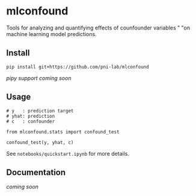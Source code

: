 # mlconfound

Tools for analyzing and quantifying effects of counfounder variables "
                "on machine learning model predictions.
## Install
````
pip install git+https://github.com/pni-lab/mlconfound
````
*pipy support coming soon*

## Usage

````
# y   : prediction target
# yhat: prediction
# c   : confounder

from mlconfound.stats import confound_test

confound_test(y, yhat, c)
````

See `notebooks/quickstart.ipynb` for more details.


## Documentation
*coming soon*
